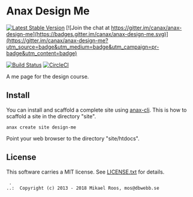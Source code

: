 Anax Design Me
=========================

[![Latest Stable Version](https://poser.pugx.org/anax/anax-design-me/v/stable)](https://packagist.org/packages/anax/anax-design-me)
[![Join the chat at https://gitter.im/canax/anax-design-me](https://badges.gitter.im/canax/anax-design-me.svg)](https://gitter.im/canax/anax-design-me?utm_source=badge&utm_medium=badge&utm_campaign=pr-badge&utm_content=badge)

[![Build Status](https://travis-ci.org/canax/anax-design-me.svg?branch=master)](https://travis-ci.org/canax/anax-design-me)
[![CircleCI](https://circleci.com/gh/canax/anax-design-me.svg?style=svg)](https://circleci.com/gh/canax/anax-design-me)


A me page for the design course.



Install
------------------

You can install and scaffold a complete site using [anax-cli](https://github.com/canax/anax-cli). This is how to scaffold a site in the directory "site".

```
anax create site design-me
```

Point your web browser to the directory "site/htdocs".



License
------------------

This software carries a MIT license. See [LICENSE.txt](LICENSE.txt) for details.



```
 .  
..:  Copyright (c) 2013 - 2018 Mikael Roos, mos@dbwebb.se
```
